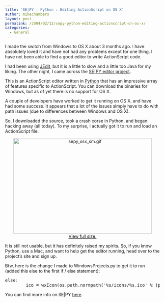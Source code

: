 ```yaml
---
title: 'SE|PY : Python : Editing ActionScript on OS X'
author: mikechambers
layout: post
permalink: /2004/02/12/sepy-python-editing-actionscript-on-os-x/
categories:
  - General
---
```



I made the switch from Windows to OS X about 3 months ago. I have absolutely loved it and have not had any problems except for one thing. I have not been able to find a good editor to write ActionScript code.

I had been using [JEdit][1], but it is a little to slow and a little too Java for my liking. The other night, I came across the [SE|PY editor project][2].

<!--more-->

This is an ActionScript editor written in [Python][3] that has an impressive array of features specific to ActionScript. You can download the binaries for Windows, but as of yet there is no support for OS X.

A couple of developers have worked to get it running on OS X, and have had some success. It appears that a lot of the issues simply have to do with path issues (due to differences between Windows and OS X).

So, I downloaded the source, took a crash corse in Python, and began hacking away (all today). To my surprise, I actually got it to run and load an ActionScript file.

<div align="center">
  <a href="/mesh/files/sepy_osx.gif"><img alt="sepy_osx_sm.gif" src="/mesh/files/sepy_osx_sm.gif" width="450" height="312" border="0" /></a><br /><a href="/mesh/files/sepy_osx.gif">View full size.</a>
</div>

It is still not usable, but it has definitely raised my spirits. So, if you know Python, use a Mac, and want to help get the editor running, head over to the project&#8217;s site and sign up.

Btw, here is the change I made to WindowsProjects.py to get it to run (added this else to the first if / else statement):

<pre>else:
        ico = wxIcon(os.path.normpath('%s/icons/%s.ico' % (path, 'file')),wxBITMAP_TYPE_ICO,16,16)
</pre>

You can find more info on SE|PY [here][2].

 [1]: http://www.jedit.org
 [2]: http://www.sephiroth.it/python/sepy.php?column=0
 [3]: http://www.python.org